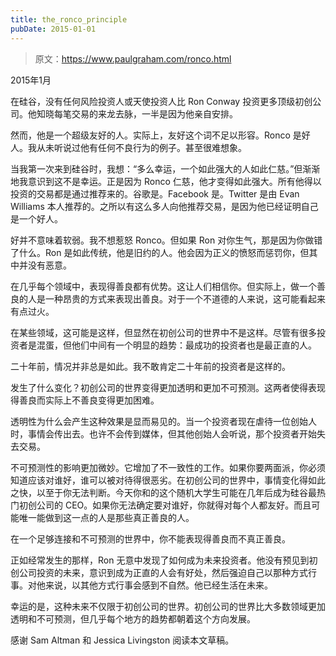 ```yaml
---
title: the_ronco_principle
pubDate: 2015-01-01
---
```


> 原文：https://www.paulgraham.com/ronco.html 

            
2015年1月

在硅谷，没有任何风险投资人或天使投资人比 Ron Conway 投资更多顶级初创公司。他知晓每笔交易的来龙去脉，一半是因为他亲自安排。

然而，他是一个超级友好的人。实际上，友好这个词不足以形容。Ronco 是好人。我从未听说过他有任何不良行为的例子。甚至很难想象。

当我第一次来到硅谷时，我想：“多么幸运，一个如此强大的人如此仁慈。”但渐渐地我意识到这不是幸运。正是因为 Ronco 仁慈，他才变得如此强大。所有他得以投资的交易都是通过推荐来的。谷歌是。Facebook 是。Twitter 是由 Evan Williams 本人推荐的。之所以有这么多人向他推荐交易，是因为他已经证明自己是一个好人。

好并不意味着软弱。我不想惹怒 Ronco。但如果 Ron 对你生气，那是因为你做错了什么。Ron 是如此传统，他是旧约的人。他会因为正义的愤怒而惩罚你，但其中并没有恶意。

在几乎每个领域中，表现得善良都有优势。这让人们相信你。但实际上，做一个善良的人是一种昂贵的方式来表现出善良。对于一个不道德的人来说，这可能看起来有点过火。

在某些领域，这可能是这样，但显然在初创公司的世界中不是这样。尽管有很多投资者是混蛋，但他们中间有一个明显的趋势：最成功的投资者也是最正直的人。

二十年前，情况并非总是如此。我不敢肯定二十年前的投资者是这样的。

发生了什么变化？初创公司的世界变得更加透明和更加不可预测。这两者使得表现得善良而实际上不善良变得更加困难。

透明性为什么会产生这种效果是显而易见的。当一个投资者现在虐待一位创始人时，事情会传出去。也许不会传到媒体，但其他创始人会听说，那个投资者开始失去交易。

不可预测性的影响更加微妙。它增加了不一致性的工作。如果你要两面派，你必须知道应该对谁好，谁可以被对待得很恶劣。在初创公司的世界中，事情变化得如此之快，以至于你无法判断。今天你和的这个随机大学生可能在几年后成为硅谷最热门初创公司的 CEO。如果你无法确定要对谁好，你就得对每个人都友好。而且可能唯一能做到这一点的人是那些真正善良的人。

在一个足够连接和不可预测的世界中，你不能表现得善良而不真正善良。

正如经常发生的那样，Ron 无意中发现了如何成为未来投资者。他没有预见到初创公司投资的未来，意识到成为正直的人会有好处，然后强迫自己以那种方式行事。对他来说，以其他方式行事会感到不自然。他已经生活在未来。

幸运的是，这种未来不仅限于初创公司的世界。初创公司的世界比大多数领域更加透明和不可预测，但几乎每个地方的趋势都朝着这个方向发展。

感谢 Sam Altman 和 Jessica Livingston 阅读本文草稿。
